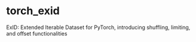 # torch_exid
ExID: Extended Iterable Dataset for PyTorch, introducing shuffling, limiting, and offset functionalities
